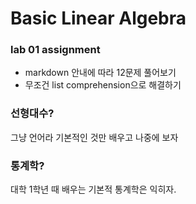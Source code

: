 # Basic Linear Algebra

### lab 01 assignment

* markdown 안내에 따라 12문제 풀어보기
* 무조건 list comprehension으로 해결하기

### 선형대수?

그냥 언어라 기본적인 것만 배우고 나중에 보자

### 통계학?

대학 1학년 때 배우는 기본적 통계학은 익히자.